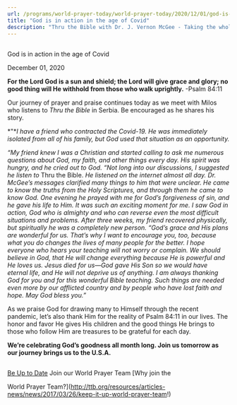 ```yaml
---
url: /programs/world-prayer-today/world-prayer-today/2020/12/01/god-is-in-action-in-the-age-of-covid
title: "God is in action in the age of Covid"
description: "Thru the Bible with Dr. J. Vernon McGee - Taking the whole Word to the whole world"
---
```







## 
 God is in action in the age of Covid


December 01, 2020




**For the Lord God is a sun and shield; the Lord will give grace and glory; no good thing will He withhold from those who walk uprightly.** -Psalm 84:11

Our journey of prayer and praise continues today as we meet with Milos who listens to *Thru the Bible* in Serbia. Be encouraged as he shares his story.

*"**I have a friend who contracted the Covid-19. He was immediately isolated from all of his family, but God used that situation as an opportunity.* 

*“My friend knew I was a Christian and started calling to ask me numerous questions about God, my faith, and other things every day. His spirit was hungry, and he cried out to God.* *“Not long into our discussions, I suggested he listen to* Thru the Bible. *He listened on the internet almost all day. Dr. McGee’s messages clarified many things to him that were unclear. He came to know the truths from the Holy Scriptures, and through them he came to know God. One evening he prayed with me for God’s forgiveness of sin, and he gave his life to Him. It was such an exciting moment for me. I saw God in action, God who is almighty and who can reverse even the most difficult situations and problems. After three weeks, my friend recovered physically, but spiritually he was a completely new person.* *“God’s grace and His plans are wonderful for us. That’s why I want to encourage you, too, because what you do changes the lives of many people for the better. I hope everyone who hears your teaching will not worry or complain. We should believe in God, that He will change everything because He is powerful and He loves us. Jesus died for us—God gave His Son so we would have eternal life, and He will not deprive us of anything. I am always thanking God for you and for this wonderful Bible teaching. Such things are needed even more by our afflicted country and by people who have lost faith and hope. May God bless you.”*

As we praise God for drawing many to Himself through the recent pandemic, let’s also thank Him for the reality of Psalm 84:11 in our lives. The honor and favor He gives His children and the good things He brings to those who follow Him are treasures to be grateful for each day.

**We’re celebrating God’s goodness all month long. Join us tomorrow as our journey brings us to the U.S.A.**







## 




[Be Up to Date](http://feeds.feedburner.com/WorldPrayerToday "World Prayer Today RSS Feed")
Join our World Prayer Team
[Why join the  

World Prayer Team?](http://ttb.org/resources/articles-news/news/2017/03/26/keep-it-up-world-prayer-team!)




